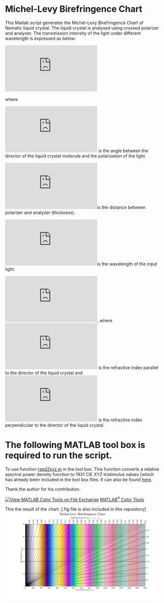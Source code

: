 # Michel-Levy Birefringence Chart

This Matlab script generates the Michel-Levy Birefringence Chart of Nematic liquid crystal. The liquid crystal is analysed using crossed polarizer and analyser. The transmission intensity of the light under different wavelength is expressed as below:

![equation](http://www.sciweavers.org/tex2img.php?eq=T%3D%5Csin%5E%7B2%7D%7B%20%5Cleft%28%202%5Cchi%20%5Cright%29%7D%5Csin%5E%7B2%7D%7B%5Cleft%28%5Cfrac%7B%5Cpi%20%5CDelta%20n%20d%7D%7B%5Clambda_%7B0%7D%7D%5Cright%29%7D&bc=White&fc=Black&im=jpg&fs=12&ff=arev&edit=0)

where

![test](http://www.sciweavers.org/tex2img.php?eq=%20%5Cchi%20&bc=White&fc=Black&im=jpg&fs=12&ff=arev&edit=0) is the angle between the director of the liquid crystal molecule and the polarization of the light.

![d](http://www.sciweavers.org/tex2img.php?eq=d&bc=White&fc=Black&im=jpg&fs=12&ff=arev&edit=0)is the distance between polarizer and analyzer (thickness).

![](http://www.sciweavers.org/tex2img.php?eq=%5Clambda_%7B0%7D&bc=White&fc=Black&im=jpg&fs=12&ff=arev&edit=0)is the wavelength of the input light.

![](http://www.sciweavers.org/tex2img.php?eq=%5CDelta%20n%20%3D%20n_%7Be%7D-n_%7Bo%7D&bc=White&fc=Black&im=jpg&fs=12&ff=arev&edit=0), where ![](http://www.sciweavers.org/tex2img.php?eq=n_%7Be%7D&bc=White&fc=Black&im=jpg&fs=12&ff=arev&edit=0) is the refractive index parallel to the director of the liquid crystal and ![](http://www.sciweavers.org/tex2img.php?eq=n_%7Bo%7D&bc=White&fc=Black&im=jpg&fs=12&ff=arev&edit=0) is the refractive index perpendicular to the director of the liquid crystal.

# The following MATLAB tool box is required to run the script.

To use function [rspd2xyz.m](https://viewer.mathworks.com/?viewer=plain_code&url=https%3A%2F%2Fuk.mathworks.com%2Fmatlabcentral%2Fmlc-downloads%2Fdownloads%2Fcfa61dca-a620-45f0-a01b-7e8a19bf5447%2Fde9ab213-8a1a-4525-9c07-d0ca37f4abe7%2Ffiles%2Ftbx%2Frspd2xyz.m&embed=web) in the tool box. This function converts a relative spectral power density
function to 1931 CIE XYZ tristimulus values [which has already been included in the tool box files. It can also be found [here](http://cvrl.ioo.ucl.ac.uk/cmfs.htm).

Thank the author for his contribution.

[![View MATLAB Color Tools on File Exchange](https://www.mathworks.com/matlabcentral/images/matlab-file-exchange.svg)](https://www.mathworks.com/matlabcentral/fileexchange/64161-matlab-color-tools) [MATLAB<sup>&reg;</sup> Color Tools](https://www.mathworks.com/matlabcentral/fileexchange/64161-matlab-color-tools)

This the result of the chart. [.fig file is also included in this repository]![image](Michel_Levy_Birefringence_Chart.jpg)
